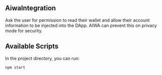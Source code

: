 ##  AiwaIntegration
Ask the user for permission to read their wallet and allow their account information to be injected into the DApp. AIWA can prevent this on privacy mode for security.

## Available Scripts
In the project directory, you can run:

  `npm start`

